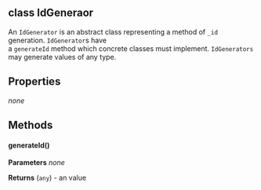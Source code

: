 class IdGeneraor
----------

An ```IdGenerator``` is an abstract class representing a method of ```_id``` generation. ```IdGenerator```s have  
a ```generateId``` method which concrete classes must implement. ```IdGenerators``` may generate values of any type.

Properties
----------

_none_

Methods
----------

#### generateId()

**Parameters**
_none_

**Returns** (```any```) - an value 
